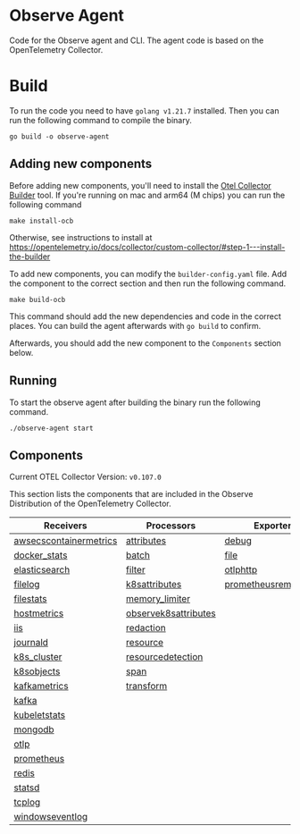 # Observe Agent

Code for the Observe agent and CLI. The agent code is based on the OpenTelemetry Collector. 

# Build

To run the code you need to have `golang v1.21.7` installed. Then you can run the following command to compile the binary.

```
go build -o observe-agent
```

## Adding new components

Before adding new components, you'll need to install the [Otel Collector Builder](https://github.com/open-telemetry/opentelemetry-collector/tree/main/cmd/builder) tool. If you're running on mac and arm64 (M chips) you can run the following command

```
make install-ocb
```

Otherwise, see instructions to install at https://opentelemetry.io/docs/collector/custom-collector/#step-1---install-the-builder

To add new components, you can modify the `builder-config.yaml` file. Add the component to the correct section and then run the following command.
```
make build-ocb
```

This command should add the new dependencies and code in the correct places. You can build the agent afterwards with `go build` to confirm. 

Afterwards, you should add the new component to the `Components` section below. 

## Running

To start the observe agent after building the binary run the following command. 

```
./observe-agent start
```

## Components

Current OTEL Collector Version: `v0.107.0`

This section lists the components that are included in the Observe Distribution of the OpenTelemetry Collector.

| Receivers                                                | Processors                                            | Exporters                                              | Extensions                           | Connectors                  |
|----------------------------------------------------------|-------------------------------------------------------|--------------------------------------------------------|--------------------------------------|-----------------------------|
| [awsecscontainermetrics][awsecscontainermetricsreceiver] | [attributes][attributesprocessor]                     | [debug][debugexporter]                                 | [file_storage][filestorage]          | [count][countconnector]     |
| [docker_stats][dockerstatsreceiver]                      | [batch][batchprocessor]                               | [file][fileexporter]                                   | [health_check][healthcheckextension] | [forward][forwardconnector] |
| [elasticsearch][elasticsearchreceiver]                   | [filter][filterprocessor]                             | [otlphttp][otlphttpexporter]                           | [zpages][zpagesextension]            |                             |
| [filelog][filelogreceiver]                               | [k8sattributes][k8sattributesprocessor]               | [prometheusremotewrite][prometheusremotewriteexporter] |                                      |                             |
| [filestats][filestatsreceiver]                           | [memory_limiter][memorylimiterprocessor]              |                                                        |                                      |                             |
| [hostmetrics][hostmetricsreceiver]                       | [observek8sattributes][observek8sattributesprocessor] |                                                        |                                      |                             |
| [iis][iisreceiver]                                       | [redaction][redactionprocessor]                       |                                                        |                                      |                             |
| [journald][journaldreceiver]                             | [resource][resourceprocessor]                         |                                                        |                                      |                             |
| [k8s_cluster][k8sclusterreceiver]                        | [resourcedetection][resourcedetectionprocessor]       |                                                        |                                      |                             |
| [k8sobjects][k8sobjectsreceiver]                         | [span][spanprocessor]                                 |                                                        |                                      |                             |
| [kafkametrics][kafkametricsreceiver]                     | [transform][transformprocessor]                       |                                                        |                                      |                             |
| [kafka][kafkareceiver]                                   |                                                       |                                                        |                                      |                             |
| [kubeletstats][kubeletstatsreceiver]                     |                                                       |                                                        |                                      |                             |
| [mongodb][mongodbreceiver]                               |                                                       |                                                        |                                      |                             |
| [otlp][otlpreceiver]                                     |                                                       |                                                        |                                      |                             |
| [prometheus][prometheusreceiver]                         |                                                       |                                                        |                                      |                             |
| [redis][redisreceiver]                                   |                                                       |                                                        |                                      |                             |
| [statsd][statsdreceiver]                                 |                                                       |                                                        |                                      |                             |
| [tcplog][tcplogreceiver]                                 |                                                       |                                                        |                                      |                             |
| [windowseventlog][windowseventlogreceiver]               |                                                       |                                                        |                                      |                             |

[awsecscontainermetricsreceiver]: https://github.com/open-telemetry/opentelemetry-collector-contrib/tree/v0.107.0/receiver/awsecscontainermetricsreceiver
[dockerstatsreceiver]: https://github.com/open-telemetry/opentelemetry-collector-contrib/tree/v0.107.0/receiver/dockerstatsreceiver
[elasticsearchreceiver]: https://github.com/open-telemetry/opentelemetry-collector-contrib/tree/v0.107.0/receiver/elasticsearchreceiver
[filelogreceiver]: https://github.com/open-telemetry/opentelemetry-collector-contrib/tree/v0.107.0/receiver/filelogreceiver
[filestatsreceiver]: https://github.com/open-telemetry/opentelemetry-collector-contrib/tree/v0.107.0/receiver/filestatsreceiver
[hostmetricsreceiver]: https://github.com/open-telemetry/opentelemetry-collector-contrib/tree/v0.107.0/receiver/hostmetricsreceiver
[iisreceiver]: https://github.com/open-telemetry/opentelemetry-collector-contrib/tree/v0.107.0/receiver/iisreceiver
[journaldreceiver]: https://github.com/open-telemetry/opentelemetry-collector-contrib/tree/v0.107.0/receiver/journaldreceiver
[k8sclusterreceiver]: https://github.com/open-telemetry/opentelemetry-collector-contrib/tree/v0.107.0/receiver/k8sclusterreceiver
[k8sobjectsreceiver]: https://github.com/open-telemetry/opentelemetry-collector-contrib/tree/v0.107.0/receiver/k8sobjectsreceiver
[kafkametricsreceiver]: https://github.com/open-telemetry/opentelemetry-collector-contrib/tree/v0.107.0/receiver/kafkametricsreceiver
[kafkareceiver]: https://github.com/open-telemetry/opentelemetry-collector-contrib/tree/v0.107.0/receiver/kafkareceiver
[kubeletstatsreceiver]: https://github.com/open-telemetry/opentelemetry-collector-contrib/tree/v0.107.0/receiver/kubeletstatsreceiver
[mongodbreceiver]: https://github.com/open-telemetry/opentelemetry-collector-contrib/tree/v0.107.0/receiver/mongodbreceiver
[otlpreceiver]: https://github.com/open-telemetry/opentelemetry-collector/tree/v0.107.0/receiver/otlpreceiver
[prometheusreceiver]: https://github.com/open-telemetry/opentelemetry-collector-contrib/tree/v0.107.0/receiver/prometheusreceiver
[redisreceiver]: https://github.com/open-telemetry/opentelemetry-collector-contrib/tree/v0.102.0/receiver/redisreceiver
[statsdreceiver]: https://github.com/open-telemetry/opentelemetry-collector-contrib/tree/v0.107.0/receiver/statsdreceiver
[tcplogreceiver]: https://github.com/open-telemetry/opentelemetry-collector-contrib/tree/v0.107.0/receiver/tcplogreceiver
[windowseventlogreceiver]: https://github.com/open-telemetry/opentelemetry-collector-contrib/tree/v0.107.0/receiver/windowseventlogreceiver
[attributesprocessor]: https://github.com/open-telemetry/opentelemetry-collector-contrib/tree/v0.107.0/processor/attributesprocessor
[batchprocessor]: https://github.com/open-telemetry/opentelemetry-collector/tree/v0.107.0/processor/batchprocessor
[filterprocessor]: https://github.com/open-telemetry/opentelemetry-collector-contrib/tree/v0.107.0/processor/filterprocessor
[k8sattributesprocessor]: https://github.com/open-telemetry/opentelemetry-collector-contrib/tree/v0.107.0/processor/k8sattributesprocessor
[memorylimiterprocessor]: https://github.com/open-telemetry/opentelemetry-collector/tree/v0.107.0/processor/memorylimiterprocessor
[observek8sattributesprocessor]: ./components/processors/observek8sattributesprocessor
[redactionprocessor]: https://github.com/open-telemetry/opentelemetry-collector-contrib/tree/v0.107.0/processor/redactionprocessor
[resourceprocessor]: https://github.com/open-telemetry/opentelemetry-collector-contrib/tree/v0.107.0/processor/resourceprocessor
[resourcedetectionprocessor]: https://github.com/open-telemetry/opentelemetry-collector-contrib/tree/v0.107.0/processor/resourcedetectionprocessor
[spanprocessor]: https://github.com/open-telemetry/opentelemetry-collector-contrib/tree/v0.107.0/processor/spanprocessor
[transformprocessor]: https://github.com/open-telemetry/opentelemetry-collector-contrib/tree/v0.107.0/processor/transformprocessor
[debugexporter]: https://github.com/open-telemetry/opentelemetry-collector/tree/v0.107.0/exporter/debugexporter
[fileexporter]: https://github.com/open-telemetry/opentelemetry-collector-contrib/tree/v0.107.0/exporter/fileexporter
[otlphttpexporter]: https://github.com/open-telemetry/opentelemetry-collector/tree/v0.107.0/exporter/otlphttpexporter
[prometheusremotewriteexporter]: https://github.com/open-telemetry/opentelemetry-collector-contrib/tree/v0.107.0/exporter/prometheusremotewriteexporter
[countconnector]: https://github.com/open-telemetry/opentelemetry-collector-contrib/tree/v0.107.0/connector/countconnector
[forwardconnector]: https://github.com/open-telemetry/opentelemetry-collector/tree/v0.107.0/connector/forwardconnector
[filestorage]: https://github.com/open-telemetry/opentelemetry-collector-contrib/tree/v0.107.0/extension/storage/filestorage
[healthcheckextension]: https://github.com/open-telemetry/opentelemetry-collector-contrib/tree/v0.107.0/extension/healthcheckextension
[zpagesextension]: https://github.com/open-telemetry/opentelemetry-collector/tree/v0.107.0/extension/zpagesextension